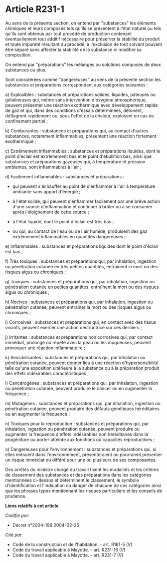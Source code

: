# Article R231-1

Au sens de la présente section, on entend par "substances" les éléments chimiques et leurs composés tels qu'ils se présentent
à l'état naturel ou tels qu'ils sont obtenus par tout procédé de production contenant éventuellement tout additif nécessaire
pour préserver la stabilité du produit et toute impureté résultant du procédé, à l'exclusion de tout solvant pouvant être
séparé sans affecter la stabilité de la substance ni modifier sa composition.

On entend par "préparations" les mélanges ou solutions composés de deux substances ou plus.

Sont considérées comme "dangereuses" au sens de la présente section les substances et préparations correspondant aux
catégories suivantes :

a) Explosibles : substances et préparations solides, liquides, pâteuses ou gélatineuses qui, même sans intervention d'oxygène
atmosphérique, peuvent présenter une réaction exothermique avec développement rapide de gaz et qui, dans des conditions
d'essais déterminées, détonent, déflagrent rapidement ou, sous l'effet de la chaleur, explosent en cas de confinement
partiel ;

b) Comburantes : substances et préparations qui, au contact d'autres substances, notamment inflammables, présentent une
réaction fortement exothermique ;

c) Extrêmement inflammables : substances et préparations liquides, dont le point d'éclair est extrêmement bas et le point
d'ébullition bas, ainsi que substances et préparations gazeuses qui, à température et pression ambiantes, sont inflammables à
l'air ;

d) Facilement inflammables : substances et préparations :

- qui peuvent s'échauffer au point de s'enflammer à l'air à température ambiante sans apport d'énergie ;

- à l'état solide, qui peuvent s'enflammer facilement par une brève action d'une source d'inflammation et continuer à brûler
ou à se consumer après l'éloignement de cette source ;

- à l'état liquide, dont le point d'éclair est très bas ;

- ou qui, au contact de l'eau ou de l'air humide, produisent des gaz extrêmement inflammables en quantités dangereuses ;

e) Inflammables : substances et préparations liquides dont le point d'éclair est bas ;

f) Très toxiques : substances et préparations qui, par inhalation, ingestion ou pénétration cutanée en très petites
quantités, entraînent la mort ou des risques aigus ou chroniques ;

g) Toxiques : substances et préparations qui, par inhalation, ingestion ou pénétration cutanée en petites quantités,
entraînent la mort ou des risques aigus ou chroniques ;

h) Nocives : substances et préparations qui, par inhalation, ingestion ou pénétration cutanée, peuvent entraîner la mort ou
des risques aigus ou chroniques ;

i) Corrosives : substances et préparations qui, en contact avec des tissus vivants, peuvent exercer une action destructrice
sur ces derniers ;

j) Irritantes : substances et préparations non corrosives qui, par contact immédiat, prolongé ou répété avec la peau ou les
muqueuses, peuvent provoquer une réaction inflammatoire ;

k) Sensibilisantes : substances et préparations qui, par inhalation ou pénétration cutanée, peuvent donner lieu à une
réaction d'hypersensibilité telle qu'une exposition ultérieure à la substance ou à la préparation produit des effets
indésirables caractéristiques ;

l) Cancérogènes : substances et préparations qui, par inhalation, ingestion ou pénétration cutanée, peuvent produire le
cancer ou en augmenter la fréquence ;

m) Mutagènes : substances et préparations qui, par inhalation, ingestion ou pénétration cutanée, peuvent produire des défauts
génétiques héréditaires ou en augmenter la fréquence ;

n) Toxiques pour la reproduction : substances et préparations qui, par inhalation, ingestion ou pénétration cutanée, peuvent
produire ou augmenter la fréquence d'effets indésirables non héréditaires dans la progéniture ou porter atteinte aux
fonctions ou capacités reproductives ;

o) Dangereuses pour l'environnement : substances et préparations qui, si elles entraient dans l'environnement, présenteraient
ou pourraient présenter un risque immédiat ou différé pour une ou plusieurs de ses composantes.

Des arrêtés du ministre chargé du travail fixent les modalités et les critères de classement des substances et des
préparations dans les catégories mentionnées ci-dessus et déterminent le classement, le symbole d'identification et
l'indication du danger de chacune de ces catégories ainsi que les phrases types mentionnant les risques particuliers et les
conseils de prudence.

**Liens relatifs à cet article**

_Codifié par_:

  - Décret n°2004-196 2004-02-25

_Cité par_:

  - Code de la construction et de l'habitation. - art. R161-5 (V)
  - Code du travail applicable à Mayotte. - art. R231-16 (V)
  - Code du travail applicable à Mayotte. - art. R231-7 (V)
